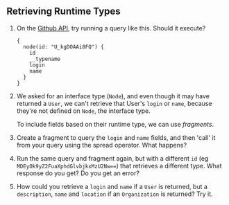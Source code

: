 ## Retrieving Runtime Types

1. On the [Github API](https://developer.github.com/early-access/graphql/explorer/), try running a query like this. Should it execute?

   ```
   {
     node(id: "U_kgDOAAi8FQ") {
       id
       __typename
       login
       name
     }
   }
   ```

2. We asked for an interface type (`Node`), and even though it may have returned a `User`, we can't retrieve that User's `login` or `name`, because they're not defined on `Node`, the interface type.

   To include fields based on their runtime type, we can use _fragments_.

3. Create a fragment to query the `login` and `name` fields, and then 'call' it from your query using the spread operator. What happens?

4. Run the same query and fragment again, but with a different `id` (eg `MDEyOk9yZ2FuaXphdGlvbjkxMzU2Nw==`) that retrieves a different type. What response do you get? Do you get an error?

5. How could you retrieve a `login` and `name` if a `User` is returned, but a `description`, `name` and `location` if an `Organization` is returned? Try it.
